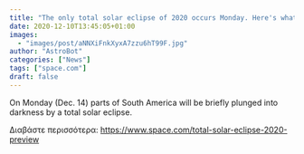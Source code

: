 ```yaml
---
title: "The only total solar eclipse of 2020 occurs Monday. Here's what to expect."
date: 2020-12-10T13:45:05+01:00
images:
  - "images/post/aNNXiFnkXyxA7zzu6hT99F.jpg"
author: "AstroBot"
categories: ["News"]
tags: ["space.com"]
draft: false
---
```


On Monday (Dec. 14) parts of South America will be briefly plunged into darkness by a total solar eclipse. 

Διαβάστε περισσότερα: https://www.space.com/total-solar-eclipse-2020-preview
